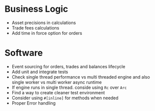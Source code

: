 # Business Logic

- Asset precisions in calculations
- Trade fees calculations
- Add time in force option for orders

# Software

- Event sourcing for orders, trades and balances lifecycle
- Add unit and integrate tests
- Check single thread performance vs multi threaded engine and also single worker vs multi worker async runtime
- If engine runs in single thread. conside using `Rc` over `Arc`
- Find a way to create cleaner test environment
- Consider using `#[inline]` for methods when needed
- Proper Error handling